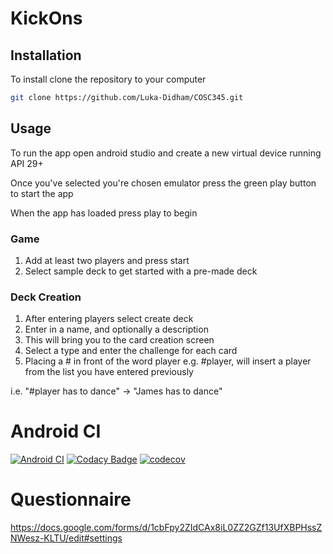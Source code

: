 # KickOns


## Installation

To install clone the repository to your computer

```bash
git clone https://github.com/Luka-Didham/COSC345.git
```

## Usage
To run the app open android studio and create a new virtual device running API 29+

Once you've selected you're chosen emulator press the green play button to start the app

When the app has loaded press play to begin

### Game
1. Add at least two players and press start
2. Select sample deck to get started with a pre-made deck

### Deck Creation
1. After entering players select create deck
2. Enter in a name, and optionally a description
3. This will bring you to the card creation screen
4. Select a type and enter the challenge for each card
5. Placing a # in front of the word player e.g. #player, will insert a player from the list you have entered previously

i.e. "#player has to dance" -> "James has to dance"

# Android CI
[![Android CI](https://github.com/Luka-Didham/COSC345/actions/workflows/android.yml/badge.svg)](https://github.com/Luka-Didham/COSC345/actions/workflows/android.yml)
[![Codacy Badge](https://app.codacy.com/project/badge/Grade/1046b7071d5d46749bc6d42538852e57)](https://www.codacy.com/gh/Luka-Didham/COSC345/dashboard?utm_source=github.com&amp;utm_medium=referral&amp;utm_content=Luka-Didham/COSC345&amp;utm_campaign=Badge_Grade)
[![codecov](https://codecov.io/gh/Luka-Didham/COSC345/branch/main/graph/badge.svg?token=Iely5P4K59)](https://codecov.io/gh/Luka-Didham/COSC345)

# Questionnaire
https://docs.google.com/forms/d/1cbFpy2ZIdCAx8iL0ZZ2GZf13UfXBPHssZNWesz-KLTU/edit#settings

